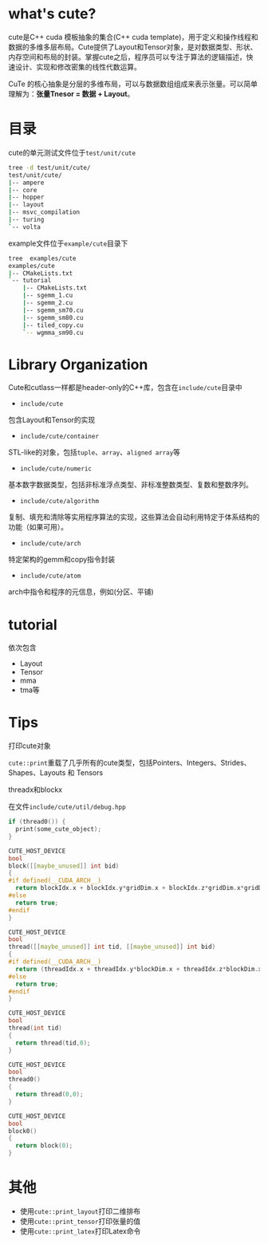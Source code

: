 # what's cute?

cute是C++ cuda 模板抽象的集合(C++ cuda template)，用于定义和操作线程和数据的多维多层布局。Cute提供了Layout和Tensor对象，是对数据类型、形状、内存空间和布局的封装。掌握cute之后，程序员可以专注于算法的逻辑描述，快速设计、实现和修改密集的线性代数运算。

CuTe 的核心抽象是分层的多维布局，可以与数据数组组成来表示张量。可以简单理解为：**张量Tnesor = 数据 + Layout**。



# 目录

cute的单元测试文件位于`test/unit/cute`

```bash
tree -d test/unit/cute/
test/unit/cute/
|-- ampere
|-- core
|-- hopper
|-- layout
|-- msvc_compilation
|-- turing
`-- volta
```

example文件位于`example/cute`目录下

```bash
tree  examples/cute
examples/cute
|-- CMakeLists.txt
`-- tutorial
    |-- CMakeLists.txt
    |-- sgemm_1.cu
    |-- sgemm_2.cu
    |-- sgemm_sm70.cu
    |-- sgemm_sm80.cu
    |-- tiled_copy.cu
    `-- wgmma_sm90.cu
```



# Library Organization

Cute和cutlass一样都是header-only的C++库，包含在`include/cute`目录中

* `include/cute`

包含Layout和Tensor的实现

* `include/cute/container`

STL-like的对象，包括`tuple`、`array`、`aligned array`等

* `include/cute/numeric`

基本数字数据类型，包括非标准浮点类型、非标准整数类型、复数和整数序列。

* `include/cute/algorithm`

复制、填充和清除等实用程序算法的实现，这些算法会自动利用特定于体系结构的功能（如果可用）。

* `include/cute/arch`

特定架构的gemm和copy指令封装

* `include/cute/atom`

arch中指令和程序的元信息，例如(分区、平铺)



# tutorial

依次包含

* Layout
* Tensor
* mma
* tma等



# Tips

打印cute对象

`cute::print`重载了几乎所有的cute类型，包括Pointers、Integers、Strides、Shapes、Layouts 和 Tensors

threadx和blockx

在文件`include/cute/util/debug.hpp`

```c++
if (thread0()) {
  print(some_cute_object);
}

CUTE_HOST_DEVICE
bool
block([[maybe_unused]] int bid)
{
#if defined(__CUDA_ARCH__)
  return blockIdx.x + blockIdx.y*gridDim.x + blockIdx.z*gridDim.x*gridDim.y == static_cast<unsigned int>(bid);
#else
  return true;
#endif
}

CUTE_HOST_DEVICE
bool
thread([[maybe_unused]] int tid, [[maybe_unused]] int bid)
{
#if defined(__CUDA_ARCH__)
  return (threadIdx.x + threadIdx.y*blockDim.x + threadIdx.z*blockDim.x*blockDim.y == static_cast<unsigned int>(tid)) && block(bid);
#else
  return true;
#endif
}

CUTE_HOST_DEVICE
bool
thread(int tid)
{
  return thread(tid,0);
}

CUTE_HOST_DEVICE
bool
thread0()
{
  return thread(0,0);
}

CUTE_HOST_DEVICE
bool
block0()
{
  return block(0);
}
```



# 其他

* 使用`cute::print_layout`打印二维排布
* 使用`cute::print_tensor`打印张量的值
* 使用`cute::print_latex`打印Latex命令

